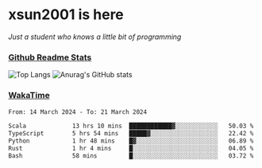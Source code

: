 # xsun2001 is here

*Just a student who knows a little bit of programming*

### [Github Readme Stats](https://github.com/anuraghazra/github-readme-stats)

![Top Langs](https://github-readme-stats.vercel.app/api/top-langs/?username=xsun2001&layout=compact&theme=radical) ![Anurag's GitHub stats](https://github-readme-stats.vercel.app/api?username=xsun2001&show_icons=true&theme=radical)

### [WakaTime](https://wakatime.com)

<!--START_SECTION:waka-->

```txt
From: 14 March 2024 - To: 21 March 2024

Scala             13 hrs 10 mins  ████████████▓░░░░░░░░░░░░   50.03 %
TypeScript        5 hrs 54 mins   █████▓░░░░░░░░░░░░░░░░░░░   22.42 %
Python            1 hr 48 mins    █▓░░░░░░░░░░░░░░░░░░░░░░░   06.89 %
Rust              1 hr 4 mins     █░░░░░░░░░░░░░░░░░░░░░░░░   04.05 %
Bash              58 mins         █░░░░░░░░░░░░░░░░░░░░░░░░   03.72 %
```

<!--END_SECTION:waka-->

